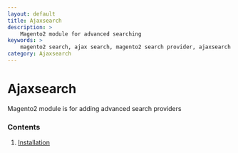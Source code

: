 ```yaml
---
layout: default
title: Ajaxsearch
description: >
    Magento2 module for advanced searching
keywords: >
    magento2 search, ajax search, magento2 search provider, ajaxsearch
category: Ajaxsearch
---
```


# Ajaxsearch

Magento2 module is for adding advanced search providers

### Contents

1. [Installation](installation/)
